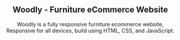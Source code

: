 <div align="center">

  <h2 align="center">Woodly - Furniture eCommerce Website</h2>

  Woodly is a fully responsive furniture ecommerce website, <br />Responsive for all devices, build using HTML, CSS, and JavaScript.

</div>

<br />

